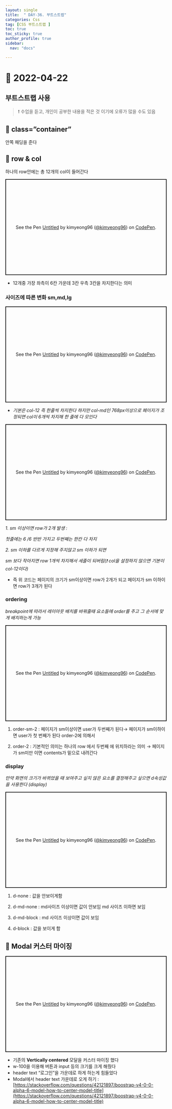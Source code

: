 ```yaml
---
layout: single
title:  " DAY-36. 부트스트랩"
categories: Css
tag: [CSS 부트스트랩 ]
toc: true
toc_sticky: true
author_profile: true
sidebar:
  nav: "docs"

---
```



# 🎨 2022-04-22

## 부트스트랩 사용

<!--Quote-->

> ❗ 수업을 듣고, 개인이 공부한 내용을 적은 것 이기에 오류가 많을 수도 있음




## 🔔 class=”container”

안쪽 패딩을 준다

## 🔔 row & col

하나의 row안에는 총 12개의 col이 들어간다

<script src="https://gist.github.com/kimyeong96/e4eabef8e3190ea35e9d835201f0f110.js"></script>

<p class="codepen" data-height="300" data-default-tab="html,result" data-slug-hash="yLpryjY" data-user="kimyeong96" style="height: 300px; box-sizing: border-box; display: flex; align-items: center; justify-content: center; border: 2px solid; margin: 1em 0; padding: 1em;">
<span>See the Pen <a href="[https://codepen.io/kimyeong96/pen/yLpryjY](https://codepen.io/kimyeong96/pen/yLpryjY)">
Untitled</a> by kimyeong96 (<a href="[https://codepen.io/kimyeong96](https://codepen.io/kimyeong96)">@kimyeong96</a>)
on <a href="[https://codepen.io](https://codepen.io/)">CodePen</a>.</span>
</p>
<script async src="[https://cpwebassets.codepen.io/assets/embed/ei.js](https://cpwebassets.codepen.io/assets/embed/ei.js)"></script>

- 12개중 가장 좌측이 6칸 가운데 3칸 우측 3칸을 차지한다는 의미

### 사이즈에 따른 변화 sm,md,lg

<script src="https://gist.github.com/kimyeong96/1c61f7abfa6ea997b7d4744a186ceeb3.js"></script>


<p class="codepen" data-height="300" data-default-tab="html,result" data-slug-hash="rNpbapL" data-user="kimyeong96" style="height: 300px; box-sizing: border-box; display: flex; align-items: center; justify-content: center; border: 2px solid; margin: 1em 0; padding: 1em;">
<span>See the Pen <a href="[https://codepen.io/kimyeong96/pen/rNpbapL](https://codepen.io/kimyeong96/pen/rNpbapL)">
Untitled</a> by kimyeong96 (<a href="[https://codepen.io/kimyeong96](https://codepen.io/kimyeong96)">@kimyeong96</a>)
on <a href="[https://codepen.io](https://codepen.io/)">CodePen</a>.</span>
</p>
<script async src="[https://cpwebassets.codepen.io/assets/embed/ei.js](https://cpwebassets.codepen.io/assets/embed/ei.js)"></script>



- *기본은 col-12 즉 한줄씩 차지한다 하지만 col-md인 768px이상으로 페이지가 조정되면 col이 6개씩 차지해 한 줄에 다 모인다*

<script src="https://gist.github.com/kimyeong96/1827f1c511c32bc2837643f4a2538e4b.js"></script>

<p class="codepen" data-height="300" data-default-tab="html,result" data-slug-hash="rNpbapL" data-user="kimyeong96" style="height: 300px; box-sizing: border-box; display: flex; align-items: center; justify-content: center; border: 2px solid; margin: 1em 0; padding: 1em;">
<span>See the Pen <a href="[https://codepen.io/kimyeong96/pen/rNpbapL](https://codepen.io/kimyeong96/pen/rNpbapL)">
Untitled</a> by kimyeong96 (<a href="[https://codepen.io/kimyeong96](https://codepen.io/kimyeong96)">@kimyeong96</a>)
on <a href="[https://codepen.io](https://codepen.io/)">CodePen</a>.</span>
</p>
<script async src="[https://cpwebassets.codepen.io/assets/embed/ei.js](https://cpwebassets.codepen.io/assets/embed/ei.js)"></script>



*1. sm 이상이면 row가 2개 발생 :*

*첫줄에는 6 /6 반반 가지고 두번째는 한칸 다 차지*

*2. sm 이하를 다르게 지정해 주지않고 sm 이하가 되면*

*sm 보다 작아지면 row 1개씩 차지해서 세줄이 되버림(❗ col을 설정하지 않으면 기본이 col-12이다)*

- 즉 위 코드는 페이지의 크기가 sm이상이면 row가 2개가 되고 페이지가 sm 이하이면 row가 3개가 된다

### ordering

*breakpoint에 따라서 레이아웃 배치를 바꿔줄때 요소들에 order를 주고 그 순서에 맞게 배치하는게 가능*

<script src="https://gist.github.com/kimyeong96/15f6ab62895dee2068da92bac7174573.js"></script>


<p class="codepen" data-height="300" data-default-tab="html,result" data-slug-hash="qBpwZrM" data-user="kimyeong96" style="height: 300px; box-sizing: border-box; display: flex; align-items: center; justify-content: center; border: 2px solid; margin: 1em 0; padding: 1em;">
  <span>See the Pen <a href="https://codepen.io/kimyeong96/pen/qBpwZrM">
  Untitled</a> by kimyeong96 (<a href="https://codepen.io/kimyeong96">@kimyeong96</a>)
  on <a href="https://codepen.io">CodePen</a>.</span>
</p>
<script async src="https://cpwebassets.codepen.io/assets/embed/ei.js"></script>


1. order-sm-2 : 페이지가 sm이상이면 user가 두번째가 된다→ 페이지가 sm이하이면 user가 첫 번째가 된다 order-2에 의해서

2. order-2 : 기본적인 의미는 하나의 row 에서 두번째 에 위치하라는 의미 → 페이지가 sm미만 이면 contents가 밑으로 내려간다

### display

*만약 화면의 크기가 바뀌었을 때 보여주고 싶지 않은 요소를 결정해주고 싶으면 d속성값을 사용한다 (display)*

<script src="https://gist.github.com/kimyeong96/dbbad50d724ddb9a578585165e8d05ca.js"></script>

<p class="codepen" data-height="300" data-default-tab="html,result" data-slug-hash="bGaJpBV" data-user="kimyeong96" style="height: 300px; box-sizing: border-box; display: flex; align-items: center; justify-content: center; border: 2px solid; margin: 1em 0; padding: 1em;">
  <span>See the Pen <a href="https://codepen.io/kimyeong96/pen/bGaJpBV">
  Untitled</a> by kimyeong96 (<a href="https://codepen.io/kimyeong96">@kimyeong96</a>)
  on <a href="https://codepen.io">CodePen</a>.</span>
</p>
<script async src="https://cpwebassets.codepen.io/assets/embed/ei.js"></script>

1. d-none : 값을 안보이게함

2. d-md-none : md사이즈 이상이면 값이 안보임 md 사이즈 이하면 보임

3. d-md-block : md 사이즈 이상이면 값이 보임

4. d-block : 값을 보이게 함

## 🔔 Modal 커스터 마이징

<p class="codepen" data-height="300" data-default-tab="html,result" data-slug-hash="bGaJpBV" data-user="kimyeong96" style="height: 300px; box-sizing: border-box; display: flex; align-items: center; justify-content: center; border: 2px solid; margin: 1em 0; padding: 1em;">
  <span>See the Pen <a href="https://codepen.io/kimyeong96/pen/bGaJpBV">
  Untitled</a> by kimyeong96 (<a href="https://codepen.io/kimyeong96">@kimyeong96</a>)
  on <a href="https://codepen.io">CodePen</a>.</span>
</p>
<script async src="https://cpwebassets.codepen.io/assets/embed/ei.js"></script>

- 기존의 **Vertically centered** 모달을 커스터 마이징 했다
- w-100을 이용해 버튼과 input 등의 크기를 크게 해줬다
- header text “로그인”을 가운데로 하게 하는게 힘들었다
- Modal에서 header text 가운데로 오게 하기 : [https://stackoverflow.com/questions/42121897/boostrap-v4-0-0-alpha-6-model-how-to-center-model-title](https://stackoverflow.com/questions/42121897/boostrap-v4-0-0-alpha-6-model-how-to-center-model-title)
